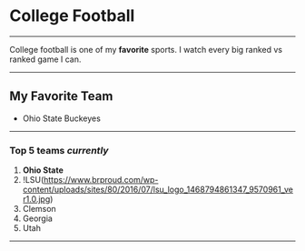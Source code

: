 # College Football
___
 College football is one of my
 **favorite** sports. I watch every big ranked vs ranked game I can.
___
## My Favorite Team
 - Ohio State Buckeyes
---
### Top 5 teams *currently*
1. **Ohio State**
2. !LSU(https://www.brproud.com/wp-content/uploads/sites/80/2016/07/lsu_logo_1468794861347_9570961_ver1.0.jpg)
3. Clemson
4. Georgia
5. Utah
___
